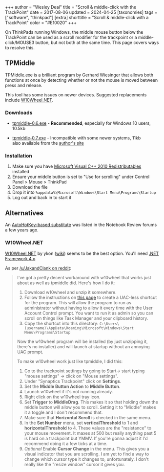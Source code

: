 +++
author = "Wesley Deal"
title = "Scroll & middle-click with the TrackPoint"
date = 2017-08-06
updated = 2024-04-25
[taxonomies]
tags = ["software", "thinkpad"]
[extra]
shorttitle = "Scroll & middle-click with a TrackPoint"
color = "#E10020"
+++

<!--<style>
:root{
	--color-accent: #E10020;
	--blockquote-bg: linear-gradient(135deg, #E1002020, #E1002000);
	--color-hover: #E10020;
	--color-logo-bg: #E10020;
	--color-logo-fg: #fff;
}
</style>-->

On ThinkPads running Windows, the middle mouse button below the TrackPoint can be used as a scroll modifier for the trackpoint or a middle-click/MOUSE3 button, but not both at the same time. This page covers ways to resolve this.

## TPMiddle
TPMiddle.exe is a brilliant program by Gerhard Wiesinger that allows both functions at once by detecting whether or not the mouse is moved between press and release.

This tool has some issues on newer devices. Suggested replacements include [W10Wheel.NET](https://github.com/ykon/w10wheel.net).

### Downloads

* [tpmiddle-0.6.exe](tpmiddle-0.6.exe) - **Recommended**, especially for Windows 10 users, 10.5kb

* [tpmiddle-0.7.exe](tpmiddle-0.7.exe) - Incompatible with some newer systems, 11kb  
also available from the [author's site](https://www.wiesinger.com/opensource/TPMiddle/V0.7/Release/tpmiddle.exe)

### Installation

1. Make sure you have [Microsoft Visual C++ 2010 Redistributables](https://www.microsoft.com/en-us/download/details.aspx?id=26999) installed
2. Ensure your middle button is set to "Use for scrolling" under Control Panel > Mouse > ThinkPad
3. Download the file
4. Drop it into `%appdata%\Microsoft\Windows\Start Menu\Programs\Startup`
5. Log out and back in to start it

## Alternatives

An [AutoHotKey-based substitute](http://web.archive.org/web/20220125153630/http://forum.notebookreview.com/threads/ultranav-middle-click-button-scroll.423415/) was listed in the Notebook Review forums a few years ago.


### W10Wheel.NET
[W10Wheel.NET](https://github.com/ykon/w10wheel.net/releases/latest) by ykon ([wiki](https://github.com/ykon/w10wheel.net/wiki)) seems to be the best option. You'll need [.NET Framework 4.x](https://dotnet.microsoft.com/en-us/download/dotnet-framework/thank-you/net48-web-installer).

As per [/u/JakandClank on reddit](https://old.reddit.com/r/thinkpad/comments/q2cfup/tpmiddle_on_newer_thinkpads/):

>I've got a pretty decent workaround with w10wheel that works just about as well as tpmiddle did. Here's how I do it:
>
> 1. Download w10wheel and unzip it somewhere.
> 2. Follow the instructions on [this page](https://www.tenforums.com/tutorials/57690-create-elevated-shortcut-without-uac-prompt-windows-10-a.html) to create a UAC-less shortcut for the program. This will allow the program to run as administrator without having to allow it every time with the User Account Control prompt. You want to run it as admin so you can scroll on things like Task Manager and your clipboard history.
> 3. Copy the shortcut into this directory: `C:\Users\(username)\AppData\Roaming\Microsoft\Windows\Start Menu\Programs\Startup`
>
> Now the w10wheel program will be installed (by just unzipping it, there's no installer) and will launch at startup without an annoying UAC prompt.
>
> To make w10wheel work just like tpmiddle, I did this:
>
> 1. Go to the trackpoint settings by going to Start-> start typing "mouse settings" -> click on "Mouse settings".
> 2. Under "Synaptics Trackpoint" click on **Settings**.
> 3. Set the **Middle Button Action** to **Middle Button**.
> 4. Launch w10wheel if it's not running already.
> 5. Right click on the w10wheel tray icon.
> 6. Set **Trigger** to **MiddleDrag**. This makes it so that holding down the middle button will allow you to scroll. Setting it to "Middle" makes it a toggle and I don't recommend that.
> 7. Make sure that **Horizontal Scroll** is checked in the same menu.
> 8. In the **Set Number** menu, set **verticalThreshold** to 1 and **horizontalThreshold** to 4. These values are the "resistance" to your mouse movement. It maxes at 500 but really anything past 5 is hard on a trackpoint but YMMV. If you're gonna adjust it I'd recommend doing it a few ticks at a time.
> 9. *Optional* Enable **Cursor Change** in the menu. This gives you a visual indicator that you are scrolling. I am yet to find a way to change which cursor type it changes to, unfortunately. I don't really like the "resize window" cursor it gives you.
